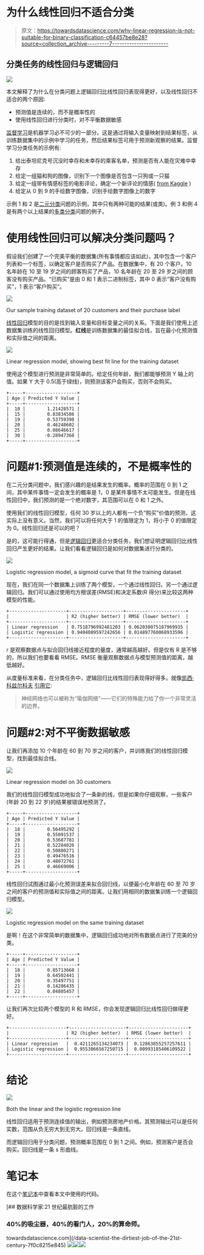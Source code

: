 # 为什么线性回归不适合分类

> 原文：<https://towardsdatascience.com/why-linear-regression-is-not-suitable-for-binary-classification-c64457be8e28?source=collection_archive---------7----------------------->

## 分类任务的线性回归与逻辑回归

![](img/44c1dacbc813da897cd16197ac00aa1c.png)

本文解释了为什么在分类问题上逻辑回归比线性回归表现得更好，以及线性回归不适合的两个原因:

*   预测值是连续的，而不是概率性的
*   使用线性回归进行分类时，对不平衡数据敏感

[监督学习](https://en.wikipedia.org/wiki/Supervised_learning)是机器学习必不可少的一部分。这是通过将输入变量映射到结果标签，从训练数据集中的示例中学习的任务，然后结果标签可用于预测新观察的结果。监督学习分类任务的示例有:

1.  给出泰坦尼克号沉没时幸存和未幸存的乘客名单，预测是否有人能在灾难中幸存
2.  给定一组猫和狗的图像，识别下一个图像是否包含一只狗或一只猫
3.  给定一组带有情感标签的电影评论，确定一个新评论的情感( [from Kaggle](https://www.kaggle.com/c/movie-review-sentiment-analysis-kernels-only/overview) )
4.  给定从 0 到 9 的手绘数字图像，识别手绘数字图像上的数字

示例 1 和 2 是[二元分类](https://en.wikipedia.org/wiki/Binary_classification)问题的示例，其中只有两种可能的结果(或类)。例 3 和例 4 是有两个以上结果的[多类分类](https://en.wikipedia.org/wiki/Multiclass_classification)问题的例子。

# 使用线性回归可以解决分类问题吗？

假设我们创建了一个完美平衡的数据集(所有事情都应该如此)，其中包含一个客户列表和一个标签，以确定客户是否购买了产品。在数据集中，有 20 个客户。10 名年龄在 10 至 19 岁之间的顾客购买了产品，10 名年龄在 20 至 29 岁之间的顾客没有购买产品。“已购买”是由 0 和 1 表示二进制标签，其中 0 表示“客户没有购买”，1 表示“客户购买”。

![](img/c30dcb52a60b2c4f4185ddb9d0f88a4c.png)

Our sample training dataset of 20 customers and their purchase label

[线性回归](https://en.wikipedia.org/wiki/Linear_regression)模型的目的是找到输入变量和目标变量之间的关系。下面是我们使用上述数据集训练的线性回归模型。**红线**是训练数据集的最佳拟合线，旨在最小化预测值和实际值之间的距离。

![](img/5644812d72d587a3067cdd00b92bb60d.png)

Linear regression model, showing best fit line for the training dataset

使用这个模型进行预测是非常简单的。给定任何年龄，我们都能够预测 Y 轴上的值。如果 Y 大于 0.5(高于绿线)，则预测该客户会购买，否则不会购买。

```
+-----+-------------------+
| Age | Predicted Y Value |
+-----+-------------------+
|  10 |        1.21428571 |
|  15 |        0.83834586 |
|  19 |        0.53759398 |
|  20 |        0.46240602 |
|  25 |        0.08646617 |
|  30 |       -0.28947368 |
+-----+-------------------+
```

# 问题#1:预测值是连续的，不是概率性的

在二元分类问题中，我们感兴趣的是结果发生的概率。概率的范围在 0 到 1 之间，其中某件事情一定会发生的概率是 1，0 是某件事情不太可能发生。但是在线性回归中，我们预测的是一个绝对数字，其范围可以在 0 和 1 之外。

使用我们的线性回归模型，任何 30 岁以上的人都有一个负“购买”价值的预测，这实际上没有意义。当然，我们可以将任何大于 1 的值限定为 1，将小于 0 的值限定为 0。线性回归还是可以的吧？

是的，这可能行得通，但是[逻辑回归](https://en.wikipedia.org/wiki/Logistic_regression)更适合分类任务，我们想证明逻辑回归比线性回归产生更好的结果。让我们看看逻辑回归是如何对数据集进行分类的。

![](img/70b024e53f6fa866a6c9d26ee4a416ee.png)

Logistic regression model, a sigmoid curve that fit the training dataset

现在，我们在同一个数据集上训练了两个模型，一个通过线性回归，另一个通过逻辑回归。我们可以通过使用均方根误差(RMSE)和决定系数(R 得分)来比较这两种模型的性能。

```
+---------------------+--------------------+----------------------+
|                     | R2 (higher better) | RMSE (lower better)  |
+---------------------+--------------------+----------------------+
| Linear regression   | 0.7518796992481203 | 0.062030075187969935 |
| Logistic regression | 0.9404089597242656 | 0.014897760068933596 |
+---------------------+--------------------+----------------------+
```

r 是观察数据点与拟合回归线接近程度的量度，通常越高越好。但是仅有 R 是不够的，所以我们也要看看 RMSE。RMSE 衡量观察数据点与模型预测值的距离，越低越好。

从度量标准来看，在分类任务中，逻辑回归比线性回归表现得好得多。就像[凯西·科兹尔科夫](https://medium.com/u/2fccb851bb5e?source=post_page-----c64457be8e28--------------------------------) [引用它](https://hackernoon.com/machine-learning-is-the-emperor-wearing-clothes-59933d12a3cc):

> 神经网络也可以被称为“瑜伽网络”——它们的特殊能力给了你一个非常灵活的边界。

# 问题#2:对不平衡数据敏感

让我们再添加 10 个年龄在 60 到 70 岁之间的客户，并训练我们的线性回归模型，找到最佳拟合线。

![](img/e9794bdef35404ca1911785b11e94167.png)

Linear regression model on 30 customers

我们的线性回归模型成功地拟合了一条新的线，但是如果你仔细观察，一些客户(年龄 20 到 22 岁)的结果被错误地预测了。

```
+-----+-------------------+
| Age | Predicted Y Value |
+-----+-------------------+
|  18 |        0.56495292 |
|  19 |        0.55091537 |
|  20 |        0.53687781 |
|  21 |        0.52284026 |
|  22 |        0.50880271 |
|  23 |        0.49476516 |
|  24 |        0.48072761 |
|  25 |        0.46669006 |
+-----+-------------------+
```

线性回归试图通过最小化预测误差来拟合回归线，以便最小化年龄在 60 至 70 岁之间的客户的预测值和实际值之间的距离。让我们用相同的数据集训练一个逻辑回归模型。

![](img/fdbdacdcb72e66ab2cdd134fca0d569c.png)

Logistic regression model on the same training dataset

是啊！在这个非常简单的数据集中，逻辑回归成功地对所有数据点进行了完美的分类。

```
+-----+-------------------+
| Age | Predicted Y Value |
+-----+-------------------+
|  18 |        0.85713668 |
|  19 |        0.64502441 |
|  20 |        0.35497751 |
|  21 |        0.14286435 |
|  22 |        0.04805457 |
+-----+-------------------+
```

让我们再次比较两个模型的 R 和 RMSE，你会发现逻辑回归比线性回归做得更好。

```
+---------------------+---------------------+----------------------+
|                     | R2 (higher better)  | RMSE (lower better)  |
+---------------------+---------------------+----------------------+
| Linear regression   |  0.4211265134234073 |  0.12863855257257611 |
| Logistic regression |  0.9553066567250715 |  0.00993185406109522 |
+---------------------+---------------------+----------------------+
```

# 结论

![](img/044f170c7729f11099599bba6db4a0da.png)

Both the linear and the logistic regression line

线性回归适用于预测连续值的输出，例如预测房地产价格。其预测输出可以是任何实数，范围从负无穷大到无穷大。回归线是一条直线。

而逻辑回归用于分类问题，预测概率范围在 0 到 1 之间。例如，预测客户是否会购买。回归线是一条 s 形曲线。

# 笔记本

在这个[笔记本](https://gist.github.com/jinglescode/c0a3065dfb0fdc03287938cc600489a3)中查看本文中使用的代码。

[](/data-scientist-the-dirtiest-job-of-the-21st-century-7f0c8215e845) [## 数据科学家:21 世纪最肮脏的工作

### 40%的吸尘器，40%的看门人，20%的算命师。

towardsdatascience.com](/data-scientist-the-dirtiest-job-of-the-21st-century-7f0c8215e845) [![](img/7820823f18c088b934fefc4fcbe5e6db.png)](https://www.linkedin.com/in/jingles/)[![](img/ed2857d42868ce52ed8f717376bc4cc7.png)](https://towardsdatascience.com/@jinglesnote)[![](img/c6faf13786230940c1756ff46938c471.png)](https://jingles.substack.com/subscribe)